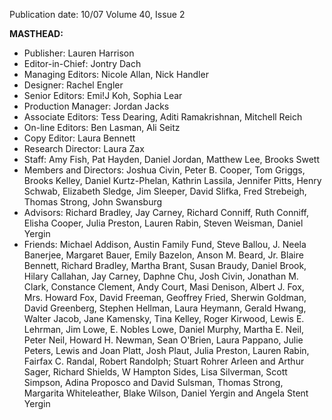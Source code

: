 Publication date: 10/07
Volume 40, Issue 2

**MASTHEAD:**
- Publisher: Lauren Harrison
- Editor-in-Chief: Jontry Dach
- Managing Editors: Nicole Allan, Nick Handler
- Designer: Rachel Engler
- Senior Editors: Emi!J Koh, Sophia Lear
- Production Manager: Jordan Jacks
- Associate Editors: Tess Dearing, Aditi Ramakrishnan, Mitchell Reich
- On-line Editors: Ben Lasman, Ali Seitz
- Copy Editor: Laura Bennett
- Research Director: Laura Zax
- Staff: Amy Fish, Pat Hayden, Daniel Jordan, Matthew Lee, Brooks Swett
- Members and Directors: Joshua Civin, Peter B. Cooper, Tom Griggs, Brooks Kelley, Daniel Kurtz-Phelan, Kathrin Lassila, Jennifer Pitts, Henry Schwab, Elizabeth Sledge, Jim Sleeper, David Slifka, Fred Strebeigh, Thomas Strong, John Swansburg
- Advisors: Richard Bradley, Jay Carney, Richard Conniff, Ruth Conniff, Elisha Cooper, Julia Preston, Lauren Rabin, Steven Weisman, Daniel Yergin
- Friends: Michael Addison, Austin Family Fund, Steve Ballou, J. Neela Banerjee, Margaret Bauer, Emily Bazelon, Anson M. Beard, Jr. Blaire Bennett, Richard Bradley, Martha Brant, Susan Braudy, Daniel Brook, Hilary Callahan, Jay Carney, Daphne Chu, Josh Civin, Jonathan M. Clark, Constance Clement, Andy Court, Masi Denison, Albert J. Fox, Mrs. Howard Fox, David Freeman, Geoffrey Fried, Sherwin Goldman, David Greenberg, Stephen Hellman, Laura Heymann, Gerald Hwang, Walter Jacob, Jane Kamensky, Tina Kelley, Roger Kirwood, Lewis E. Lehrman, Jim Lowe, E. Nobles Lowe, Daniel Murphy, Martha E. Neil, Peter Neil, Howard H. Newman, Sean O'Brien, Laura Pappano, Julie Peters, Lewis and Joan Platt, Josh Plaut, Julia Preston, Lauren Rabin, Fairfax C. Randal, Robert Randolph; Stuart Rohrer Arleen and Arthur Sager, Richard Shields, W Hampton Sides, Lisa Silverman, Scott Simpson, Adina Proposco and David Sulsman, Thomas Strong, Margarita Whiteleather, Blake Wilson, Daniel Yergin and Angela Stent Yergin

